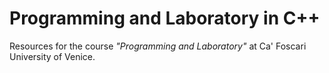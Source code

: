 # Programming and Laboratory in C++


Resources for the course *"Programming and Laboratory"* at Ca' Foscari University of Venice.